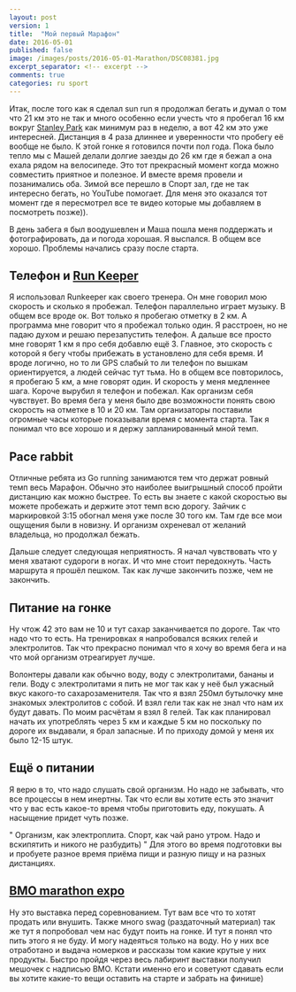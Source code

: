 ```yaml
---
layout: post
version: 1
title:  "Мой первый Марафон"
date: 2016-05-01
published: false
image: /images/posts/2016-05-01-Marathon/DSC08381.jpg
excerpt_separator: <!-- excerpt -->
comments: true
categories: ru sport
---
```

Итак, после того как я сделал sun run я продолжал бегать и думал о том что 21 км это не так и много особенно если учесть что я пробегал 16 км вокруг [Stanley Park](https://www.google.ca/search?q=Stanley+Park&oq=Stanley+Park&aqs=chrome..69i57j0l5.279j0j7&sourceid=chrome&ie=UTF-8) как минимум раз в неделю, а вот 42 км это уже интересней. Дистанция в 4 раза длиннее и уверенности что пробегу её вообще не было. К этой гонке я готовился почти пол года. Пока было тепло мы с Машей делали долгие заезды до 26 км где я бежал а она ехала рядом на велосипеде. Это тот прекрасный момент когда можно совместить приятное и полезное. И вместе время провели и позанимались оба. Зимой все перешло в Спорт зал, где не так интересно бегать, но YouTube помогает. Для меня это оказался тот момент где я пересмотрел все те видео которые мы добавляем в посмотреть позже)).
 <!-- excerpt -->
В день забега я был воодушевлен и Маша пошла меня поддержать и фотографировать, да и погода хорошая. Я выспался. В общем все хорошо. Проблемы начались сразу после старта.

## Телефон и [Run Keeper](https://runkeeper.com/)
Я использовал Runkeeper как своего тренера. Он мне говорил мою скорость и сколько я пробежал. Телефон параллельно играет музыку. В общем все вроде ок. Вот только я пробегаю отметку в 2 км. А программа мне говорит что я пробежал только один. Я расстроен, но не падаю духом и решаю перезапустить телефон. А дальше все просто мне говорят 1 км я про себя добавлю ещё 3. Главное, это скорость с которой я бегу чтобы прибежать в установлено для себя время. И вроде логично, но то ли GPS слабый то ли телефон по вышкам ориентируется, а людей сейчас тут тьма. Но в общем все повторилось, я пробегаю 5 км, а мне говорят один. И скорость у меня медленнее шага. Короче вырубил я телефон и побежал. Как организм себя чувствует.
Во время бега у меня было две возможности понять свою скорость на отметке в 10 и 20 км. Там организаторы поставили огромные часы которые показывали время с момента старта. Так я понимал что все хорошо и я держу запланированный мной темп.

## Pace rabbit
Отличные ребята из Go running занимаются тем что держат ровный темп весь Марафон. Обычно это наиболее выигрышный способ пройти дистанцию как можно быстрее. То есть вы знаете с какой скоростью вы можете пробежать и держите этот темп всю дорогу. Зайчик с маркировкой 3:15 обогнал меня уже после 30 того км. Там где все мои ощущения были в новизну. И организм охреневал от желаний владельца, но продолжал бежать.

Дальше следует следующая неприятность. Я начал чувствовать что у меня хватают судороги в ногах. И что мне стоит передохнуть. Часть маршрута я прошёл пешком. Так как лучше закончить позже, чем не закончить.


## Питание на гонке
Ну чтож 42 это вам не 10 и тут сахар заканчивается по дороге. Так что надо что то есть. На тренировках я напробовался всяких гелей и электролитов. Так что прекрасно понимал что я хочу во время бега и на что мой организм отреагирует лучше.

Волонтеры давали как обычно воду, воду с электролитами, бананы и гели. Воду с электролитами я пить не мог так как у неё был ужасный вкус какого-то сахарозаменителя. Так что я взял 250мл бутылочку мне знакомых электролитов с собой. И взял гели так как не знал что нам их будут давать. По моим расчётам я взял 8 гелей. Так как планировал начать их употреблять через 5 км и каждые 5 км но поскольку по дороге их выдавали, я брал запасные. И по приходу домой у меня их было 12-15 штук.


## Ещё о питании
Я верю в то, что надо слушать свой организм. Но надо не забывать, что все процессы в нем инертны. Так что если вы хотите есть это значит что у вас есть какое-то время чтобы приготовить еду, покушать. А насыщение придет чуть позже.

"
Организм, как электроплита. Спорт, как чай рано утром. Надо и вскипятить и никого не разбудить)
"
Для этого во время подготовки вы и пробуете разное время приёма пищи и разную пищу и на разных дистанциях.

## [BMO marathon expo](http://bmovanmarathon.ca/runvan-expo)
Ну это выставка перед соревнованием. Тут вам все что то хотят продать или внушить. Также много swag (раздаточный материал) так же тут я попробовал чем нас будут поить на гонке. И тут я понял что пить этого я не буду. И могу надеяться только на воду. Но у них все отработано и выдача номерков и рассказы том какие крутые у них продукты. Быстро пройдя через весь лабиринт выставки получил мешочек с надписью BMO. Кстати именно его и советуют сдавать если вы хотите какие-то вещи оставить на старте и забрать на финише)
